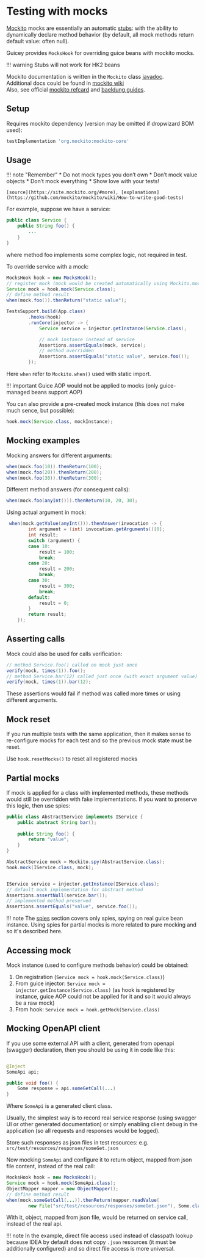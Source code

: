 # Testing with mocks

[Mockito](https://site.mockito.org/) mocks are essentially an automatic [stubs](stubs.md):
with the ability to dynamically declare method behavior (by default, all mock methods 
return default value: often null). 

Guicey provides `MocksHook` for overriding guice beans with mockito mocks.

!!! warning
    Stubs will not work for HK2 beans     

Mockito documentation is written in the `Mockito` class [javadoc](https://javadoc.io/doc/org.mockito/mockito-core/latest/org.mockito/org/mockito/Mockito.html).  
Additional docs could be found in [mockito wiki](https://github.com/mockito/mockito/wiki/FAQ)  
Also, see official [mockito refcard](https://dzone.com/refcardz/mockito)
and [baeldung guides](https://www.baeldung.com/mockito-series).

## Setup

Requires mockito dependency (version may be omitted if dropwizard BOM used):

```groovy
testImplementation 'org.mockito:mockito-core'
```

## Usage

!!! note "Remember"
    * Do not mock types you don’t own
    * Don’t mock value objects
    * Don’t mock everything
    * Show love with your tests!

    [source](https://site.mockito.org/#more), [explanations](https://github.com/mockito/mockito/wiki/How-to-write-good-tests)

For example, suppose we have a service:

```java
public class Service {
    public String foo() {
        ...
    }
}
```

where method foo implements some complex logic, not required in test.

To override service with a mock:

```java
MocksHook hook = new MocksHook();
// register mock (mock would be created automatically using Mockito.mock(Service.class)
Service mock = hook.mock(Service.class);
// define method result
when(mock.foo()).thenReturn("static value");

TestsSupport.build(App.class)
        .hooks(hook)
        .runCore(injector -> {
            Service service = injector.getInstance(Service.class);

            // mock instance instead of service
            Assertions.assertEquals(mock, service);
            // method overridden            
            Assertions.assertEquals("static value", service.foo());
        });
```

Here `when` refer to `Mockito.when()` used with static import.

!!! important 
    Guice AOP would not be applied to mocks (only guice-managed beans support AOP)


You can also provide a pre-created mock instance (this does not make much sence, but possible):

```java
hook.mock(Service.class, mockInstance);
```

## Mocking examples

Mocking answers for different arguments:

```java
when(mock.foo(10)).thenReturn(100);
when(mock.foo(20)).thenReturn(200);
when(mock.foo(30)).thenReturn(300);
```

Different method answers (for consequent calls):

```java
when(mock.foo(anyInt())).thenReturn(10, 20, 30);
```

Using actual argument in mock:

```java
 when(mock.getValue(anyInt())).thenAnswer(invocation -> {
        int argument = (int) invocation.getArguments()[0];
        int result;
        switch (argument) {
        case 10:
            result = 100;
            break;
        case 20:
            result = 200;
            break;
        case 30:
            result = 300;
            break;
        default:
            result = 0;
        }
        return result;
    });
```

## Asserting calls

Mock could also be used for calls verification:

```java
// method Service.foo() called on mock just once
verify(mock, times(1)).foo();
// method Service.bar(12) called just once (with exact argument value)
verify(mock, times(1)).bar(12);
```

These assertions would fail if method was called more times or using different arguments.

## Mock reset

If you run multiple tests with the same application, then it makes sense to re-configure
mocks for each test and so the previous mock state must be reset.

Use `hook.resetMocks()` to reset all registered mocks

## Partial mocks

If mock is applied for a class with implemented methods, these methods would
still be overridden with fake implementations. If you want to preserve this logic, then
use spies:

```java
public class AbstractService implements IService {
    public abstract String bar();
    
    public String foo() {
        return "value";
    }
}

AbstractService mock = Mockito.spy(AbstractService.class);
hook.mock(IService.class, mock);


IService service = injector.getInstance(IService.class);
// default mock implementation for abstract method
Assertions.assertNull(service.bar());
// implemented method preserved
Assertions.assertEquals("value", service.foo());
```

!!! note
    The [spies](spies.md) section covers only spies, spying on real guice bean instance.
    Using spies for partial mocks is more related to pure mocking and so it's described here.

## Accessing mock

Mock instance (used to configure methods behavior) could be obtained:

1. On registration (`Service mock = hook.mock(Service.class)`)
2. From guice injector: `Service mock = injector.getInstance(Service.class)`
   (as hook is registered by instance, guice AOP could not be applied for it and so it 
   would always be a raw mock)
3. From hook: `Service mock = hook.getMock(Service.class)`

## Mocking OpenAPI client

If you use some external API with a client, generated from openapi (swagger) declaration,
then you should be using it in code like this:

```java

@Inject
SomeApi api;

public void foo() {
    Some response = api.someGetCall(...)
}
```

Where `SomeApi` is a generated client class.

Usually, the simplest way is to record real service response (using swagger UI or other generated documentation)
or simply enabling client debug in the application (so all requests and responses would be logged).

Store such responses as json files in test resources: e.g. `src/test/resources/responses/someGet.json`

Now mocking `SomeApi` and configure it to return object, mapped from json file content, instead of the real call:

```java
MocksHook hook = new MocksHook();
Service mock = hook.mock(SomeApi.class);
ObjectMapper mapper = new ObjectMapper();
// define method result
when(mock.someGetCall(...)).thenReturn(mapper.readValue(
        new File("src/test/resources/responses/someGet.json"), Some.class));
```

With it, object, mapped from json file, would be returned on service call, instead of
the real api.

!!! note
    In the example, direct file access used instead of classpath lookup because
    IDEA by default does not copy `.json` resources (it must be additionally configured) and
    so direct file access is more universal.
